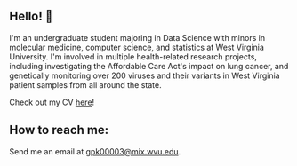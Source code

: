## Hello! 👋

<!--
**gradyking/gradyking** is a ✨ _special_ ✨ repository because its `README.md` (this file) appears on your GitHub profile.

Here are some ideas to get you started:

- 🔭 I’m currently working on ...
- 🌱 I’m currently learning ...
- 👯 I’m looking to collaborate on ...
- 🤔 I’m looking for help with ...
- 💬 Ask me about ...
- 📫 How to reach me: ...
- 😄 Pronouns: ...
- ⚡ Fun fact: ...
-->

I'm an undergraduate student majoring in Data Science with minors in molecular medicine, computer science, and statistics at West Virginia University. I'm involved in multiple health-related research projects, including investigating the Affordable Care Act's impact on lung cancer, and genetically monitoring over 200 viruses
and their variants in West Virginia patient samples from all around the state.

Check out my CV [here](https://github.com/gradyking/gradyking/blob/main/Grady%20King%2020250214%20CV.pdf)!

## How to reach me:
Send me an email at [gpk00003@mix.wvu.edu](mailto:gpk00003@mix.wvu.edu).
